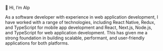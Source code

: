 👋 Hi, I’m Alp

As a software developer with experience in web application development, I have worked with a range of technologies, including React Native, Redux, and TypeScript for mobile app development and React, Next.js, Node.js, and TypeScript for web application development. This has given me a strong foundation in building scalable, performant, and user-friendly applications for both platforms.
